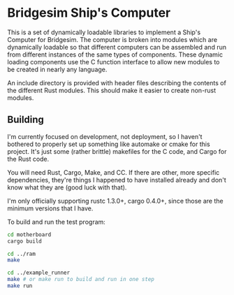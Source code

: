 # Bridgesim Ship's Computer

This is a set of dynamically loadable libraries to implement a Ship's Computer for
Bridgesim. The computer is broken into modules which are dynamically loadable so that
different computers can be assembled and run from different instances of the same types of
components. These dynamic loading components use the C function interface to allow new
modules to be created in nearly any language.

An include directory is provided with header files describing the contents of the
different Rust modules. This should make it easier to create non-rust modules.

## Building

I'm currently focused on development, not deployment, so I haven't bothered to properly
set up something like automake or cmake for this project. It's just some (rather brittle)
makefiles for the C code, and Cargo for the Rust code.

You will need Rust, Cargo, Make, and CC. If there are other, more specific dependencies,
they're things I happened to have installed already and don't know what they are (good
luck with that).

I'm only officially supporting rustc 1.3.0+, cargo 0.4.0+, since those are the minimum
versions that I have.

To build and run the test program:

```bash
cd motherboard
cargo build

cd ../ram
make

cd ../example_runner
make # or make run to build and run in one step
make run
```
